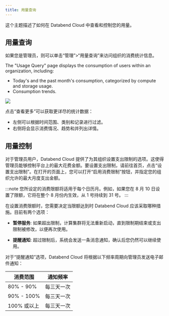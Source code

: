```yaml
---
title: 用量查询
---
```


这个主题描述了如何在 Databend Cloud 中查看和控制您的用量。

## 用量查询

如果您是管理员，则可以单击“管理”>“用量查询”来访问组织的消费统计信息。

The "Usage Query" page displays the consumption of users within an organization, including:

- Today's and the past month's consumption, categorized by compute and storage usage.
- Consumption trends.

![](@site/static/img/documents_cn/org-and-users/usage.png)

点击“查看更多”可以获取更详尽的统计数据：

- 左侧可以根据时间范围、类别和记录进行过滤。
- 右侧将会显示消费情况、趋势和并列出详情。

## 用量控制

对于管理员用户，Databend Cloud 提供了为其组织设置支出限制的选项。这使得管理员能够控制平台上的最大花费金额。要设置支出限制，请前往首页，点击“设置支出限制”。在打开的页面上，您可以打开“启用消费限制”按钮，并指定您的组织允许的最大月度支出金额。

:::note
您所设定的消费限额将适用于每个日历月。例如，如果您在 8 月 10 日设置了限额，它将在整个 8 月份内生效，从 1 号持续到 31 号。
:::

在设置消费限额时，您需要决定当限额达到时 Databend Cloud 应该采取哪种措施。目前有两个选项：

- **暂停服务**: 如果超出限制，计算集群将无法重新启动，直到限制期结束或支出限制被修改，以便再次使用。

- **提醒通知**: 超过限制后，系统会发送一条消息通知，确认后您仍然可以继续使用。

对于“提醒通知”选项，Databend Cloud 将根据以下频率周期向管理员发送电子邮件通知：

| 消费范围   	| 通知频率   	|
|------------	|------------	|
| 80% - 90%  	| 每三天一次 	|
| 90% - 100% 	| 每三天一次 	|
| 100% 或以上    | 每三天一次 	|